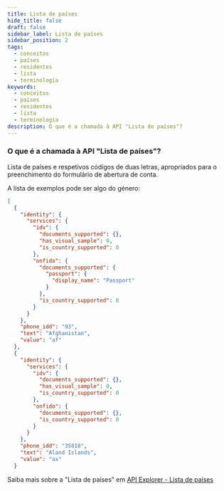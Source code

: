 ```yaml
---
title: Lista de países
hide_title: false
draft: false
sidebar_label: Lista de países
sidebar_position: 2
tags:
  - conceitos
  - países
  - residentes
  - lista
  - terminologia
keywords:
  - conceitos
  - países
  - residentes
  - lista
  - terminologia
description: O que é a chamada à API "Lista de países"?
---
```


### O que é a chamada à API "Lista de países"?

Lista de países e respetivos códigos de duas letras, apropriados para o preenchimento do formulário de abertura de conta.

A lista de exemplos pode ser algo do género:

```json
[
  {
    "identity": {
      "services": {
        "idv": {
          "documents_supported": {},
          "has_visual_sample": 0,
          "is_country_supported": 0
        },
        "onfido": {
          "documents_supported": {
            "passport": {
              "display_name": "Passport"
            }
          },
          "is_country_supported": 0
        }
      }
    },
    "phone_idd": "93",
    "text": "Afghanistan",
    "value": "af"
  },
  {
    "identity": {
      "services": {
        "idv": {
          "documents_supported": {},
          "has_visual_sample": 0,
          "is_country_supported": 0
        },
        "onfido": {
          "documents_supported": {},
          "is_country_supported": 0
        }
      }
    },
    "phone_idd": "35818",
    "text": "Aland Islands",
    "value": "ax"
  }
```

Saiba mais sobre a "Lista de países" em [API Explorer - Lista de países](https://api.deriv.com/api-explorer#residence_list)
